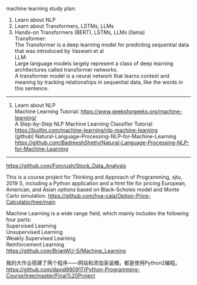 machine learning study plan:   
1. Learn about NLP  
2. Learn about Transformers, LSTMs, LLMs  
3. Hands-on Transformers (BERT), LSTMs, LLMs (llama)  
Transformer:  
The Transformer is a deep learning model for predicting sequential data that was introduced by Vaswani et al  
LLM:  
Large language models largely represent a class of deep learning architectures called transformer networks.  
A transformer model is a neural network that learns context and meaning by tracking relationships in sequential data, like the words in this sentence.

---
1. Learn about NLP  
Machine Learning Tutorial:  https://www.geeksforgeeks.org/machine-learning/    
A Step-by-Step NLP Machine Learning Classifier Tutorial  https://builtin.com/machine-learning/nlp-machine-learning  
(github) Natural-Language-Processing-NLP-for-Machine-Learning  https://github.com/BadreeshShetty/Natural-Language-Processing-NLP-for-Machine-Learning  


----- 
https://github.com/Forcrush/Stock_Data_Analysis  

This is a course project for Thinking and Approach of Programming, sjtu, 2019 S, including a Python application and a html file for pricing European, American, and Asian options based on Black-Scholes model and Monte Carlo simulation. https://github.com/hya-cala/Option-Price-Calculator/tree/main  

Machine Learning is a wide range field, which mainly includes the following four parts:  
Supervised Learning  
Unsupervised Learning  
Weakly Supervised Learning  
Reinforcement Learning  
https://github.com/BrianWU-S/Machine_Learning     

我的大作业搭建了两个程序——网站和添加圣诞帽，都是使用Python2编程。  https://github.com/david990917/Python-Programming-Course/tree/master/Final%20Project  
